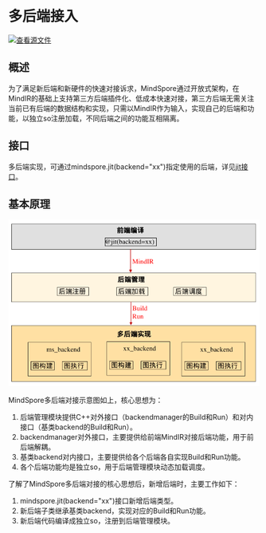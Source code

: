 # 多后端接入

[![查看源文件](https://mindspore-website.obs.cn-north-4.myhuaweicloud.com/website-images/r2.6.0rc1/resource/_static/logo_source.svg)](https://gitee.com/mindspore/docs/blob/r2.6.0rc1/docs/mindspore/source_zh_cn/features/runtime/pluggable_backend.md)

## 概述

为了满足新后端和新硬件的快速对接诉求，MindSpore通过开放式架构，在MindIR的基础上支持第三方后端插件化、低成本快速对接，第三方后端无需关注当前已有后端的数据结构和实现，只需以MindIR作为输入，实现自己的后端和功能，以独立so注册加载，不同后端之间的功能互相隔离。

## 接口

多后端实现，可通过mindspore.jit(backend="xx")指定使用的后端，详见[jit接口](https://www.mindspore.cn/docs/zh-CN/r2.6.0rc1/api_python/mindspore/mindspore.jit.html#mindspore.jit)。

## 基本原理

![multi_backend](./images/multi_backend.png)

MindSpore多后端对接示意图如上，核心思想为：

1. 后端管理模块提供C++对外接口（backendmanager的Build和Run）和对内接口（基类backend的Build和Run）。
2. backendmanager对外接口，主要提供给前端MindIR对接后端功能，用于前后端解耦。
3. 基类backend对内接口，主要提供给各个后端各自实现Build和Run功能。
4. 各个后端功能均是独立so，用于后端管理模块动态加载调度。

了解了MindSpore多后端对接的核心思想后，新增后端时，主要工作如下：

1. mindspore.jit(backend="xx")接口新增后端类型。
2. 新后端子类继承基类backend，实现对应的Build和Run功能。
3. 新后端代码编译成独立so，注册到后端管理模块。
